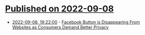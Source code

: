 # [Published on 2022-09-08](index.md)

* [2022-09-08, 19:22:00](https://yro.slashdot.org/story/22/09/08/1723220/facebook-button-is-disappearing-from-websites-as-consumers-demand-better-privacy?utm_source=rss1.0mainlinkanon&utm_medium=feed) - [Facebook Button is Disappearing From Websites as Consumers Demand Better Privacy](https://yro.slashdot.org/story/22/09/08/1723220/facebook-button-is-disappearing-from-websites-as-consumers-demand-better-privacy?utm_source=rss1.0mainlinkanon&utm_medium=feed)
